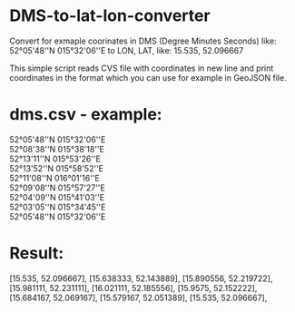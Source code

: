 # DMS-to-lat-lon-converter

Convert for exmaple coorinates in DMS (Degree Minutes Seconds) like:
52°05'48''N 015°32'06''E
to LON, LAT, like: 15.535, 52.096667

This simple script reads CVS file with coordinates in new line
and print coordinates in the format which you can use for example in GeoJSON file.

# dms.csv - example:
52°05'48''N 015°32'06''E  
52°08'38''N 015°38'18''E  
52°13'11''N 015°53'26''E  
52°13'52''N 015°58'52''E  
52°11'08''N 016°01'16''E  
52°09'08''N 015°57'27''E  
52°04'09''N 015°41'03''E  
52°03'05''N 015°34'45''E  
52°05'48''N 015°32'06''E

# Result:
[15.535, 52.096667], [15.638333, 52.143889], [15.890556, 52.219722], [15.981111, 52.231111], [16.021111, 52.185556], [15.9575, 52.152222], [15.684167, 52.069167], [15.579167, 52.051389], [15.535, 52.096667],
